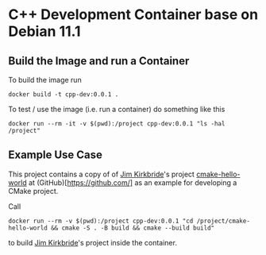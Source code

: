 # C++ Development Container base on Debian 11.1

## Build the Image and run a Container

To build the image run

`docker build -t cpp-dev:0.0.1 .`


To test / use the image (i.e. run a container) do something like this

`docker run --rm -it -v $(pwd):/project cpp-dev:0.0.1 "ls -hal /project"`


## Example Use Case

This project contains a copy of of [Jim Kirkbride](https://github.com/jameskbride)'s project 
[cmake-hello-world](https://github.com/jameskbride/cmake-hello-world.git) at 
(GitHub)[https://github.com/] as an example for developing a CMake project.

Call

`docker run --rm -v $(pwd):/project cpp-dev:0.0.1 "cd /project/cmake-hello-world && cmake -S . -B build && cmake --build build"`

to build [Jim Kirkbride](https://github.com/jameskbride)'s project inside the container.
